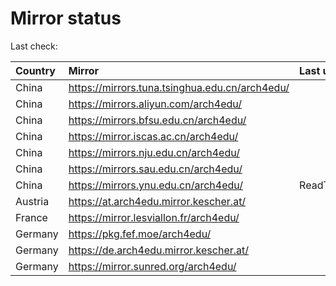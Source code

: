 <script src="./time.js"></script>
# Mirror status
Last check: <script type="text/javascript">localize(1681330735.9102914);</script>

|Country|Mirror|Last update|
|:------|:-----|:----------|
|China|https://mirrors.tuna.tsinghua.edu.cn/arch4edu/|<script type="text/javascript">localize(1681281369);</script>|
|China|https://mirrors.aliyun.com/arch4edu/|<script type="text/javascript">localize(1681194647);</script>|
|China|https://mirrors.bfsu.edu.cn/arch4edu/|<script type="text/javascript">localize(1681281369);</script>|
|China|https://mirror.iscas.ac.cn/arch4edu/|<script type="text/javascript">localize(1681281369);</script>|
|China|https://mirrors.nju.edu.cn/arch4edu/|<script type="text/javascript">localize(1681281369);</script>|
|China|https://mirrors.sau.edu.cn/arch4edu/|<script type="text/javascript">localize(1673850842);</script>|
|China|https://mirrors.ynu.edu.cn/arch4edu/|ReadTimeout|
|Austria|https://at.arch4edu.mirror.kescher.at/|<script type="text/javascript">localize(1681281369);</script>|
|France|https://mirror.lesviallon.fr/arch4edu/|<script type="text/javascript">localize(1681281369);</script>|
|Germany|https://pkg.fef.moe/arch4edu/|<script type="text/javascript">localize(1681281369);</script>|
|Germany|https://de.arch4edu.mirror.kescher.at/|<script type="text/javascript">localize(1681281369);</script>|
|Germany|https://mirror.sunred.org/arch4edu/|<script type="text/javascript">localize(1681281369);</script>|

<script src="./tablefilter/tablefilter.js"></script>
<script src="./table.js"></script>